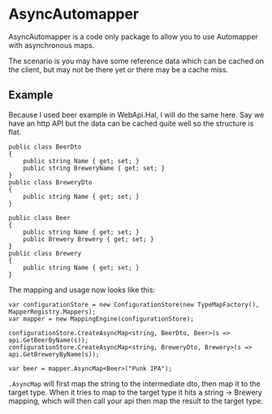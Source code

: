 # AsyncAutomapper
AsyncAutomapper is a code only package to allow you to use Automapper with asynchronous maps.

The scenario is you may have some reference data which can be cached on the client, but may not be there yet or there may be a cache miss. 

## Example
Because I used beer example in WebApi.Hal, I will do the same here. Say we have an http API but the data can be cached quite well so the structure is flat.
```
public class BeerDto
{
    public string Name { get; set; }
    public string BreweryName { get; set; }
}
public class BreweryDto
{
    public string Name { get; set; }
}

public class Beer
{
    public string Name { get; set; }
    public Brewery Brewery { get; set; }
}
public class Brewery
{
    public string Name { get; set; }
}
```

The mapping and usage now looks like this:
```
var configurationStore = new ConfigurationStore(new TypeMapFactory(), MapperRegistry.Mappers);
var mapper = new MappingEngine(configurationStore);

configurationStore.CreateAsyncMap<string, BeerDto, Beer>(s => api.GetBeerByName(s));
configurationStore.CreateAsyncMap<string, BreweryDto, Brewery>(s => api.GetBreweryByName(s));

var beer = mapper.AsyncMap<Beer>("Punk IPA");
```

`.AsyncMap` will first map the string to the intermediate dto, then map it to the target type. When it tries to map to the 
target type it hits a string -> Brewery mapping, which will then call your api then map the result to the target type.



